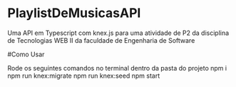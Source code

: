 # PlaylistDeMusicasAPI
Uma API em Typescript com knex.js para uma atividade de P2 da disciplina de Tecnologias WEB II da faculdade de Engenharia de Software

#Como Usar

Rode os seguintes comandos no terminal dentro da pasta do projeto
  npm i
  npm run knex:migrate
  npm run knex:seed
  npm start
